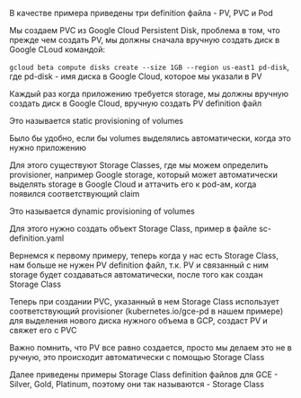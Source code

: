 В качестве примера приведены три definition файла - PV, PVC и Pod

Мы создаем PVC из Google Cloud Persistent Disk, проблема в том, что прежде чем создать PV, мы должны сначала вручную создать диск в Google CLoud командой:

`gcloud beta compute disks create --size 1GB --region us-east1 pd-disk`, где pd-disk - имя диска в Google Cloud, которое мы указали в PV

Каждый раз когда приложению требуется storage, мы должны вручную создать диск в Google Cloud, вручную создать PV definition файл

Это называется static provisioning of volumes

Было бы удобно, если бы volumes выделялись автоматически, когда это нужно приложению

Для этого существуют Storage Classes, где мы можем определить provisioner, например Google storage, который может автоматически выделять storage в Google Cloud и аттачить его к pod-ам, когда появился соответствующий claim

Это называется dynamic provisioning of volumes

Для этого нужно создать объект Storage Class, пример в файле sc-definition.yaml

Вернемся к первому примеру, теперь когда у нас есть Storage Class, нам больше не нужен PV definition файл, т.к. PV и связанный с ним storage будет создаваться автоматически, после того как создан Storage Class

Теперь при создании PVC, указанный в нем Storage Class использует соответствующий provisioner (kubernetes.io/gce-pd в нашем примере) для выделения нового диска нужного объема в GCP, создаст PV и свяжет его с PVC

Важно помнить, что PV все равно создается, просто мы делаем это не в ручную, это происходит автоматически с помощью Storage Class

Далее приведены примеры Storage Class definition файлов для GCE - Silver, Gold, Platinum, поэтому они так называются - Storage Class